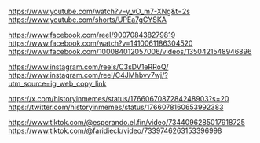 <!-- YT video y shorts -->
https://www.youtube.com/watch?v=y_vO_m7-XNg&t=2s
https://www.youtube.com/shorts/UPEa7gCYSKA


<!-- FC reels -->
https://www.facebook.com/reel/900708438279819
https://www.facebook.com/watch?v=1410061186304520
https://www.facebook.com/100084012057006/videos/1350421548946896


<!-- IG post y reels -->
https://www.instagram.com/reels/C3sDV1eRRoQ/
https://www.instagram.com/reel/C4JMhbvv7wj/?utm_source=ig_web_copy_link


<!-- X twitter -->
https://x.com/historyinmemes/status/1766067087284248903?s=20
https://twitter.com/historyinmemes/status/1766078160653992383

<!-- tiktok -->
https://www.tiktok.com/@esperando.el.fin/video/7344096285017918725
https://www.tiktok.com/@faridieck/video/7339746263153396998